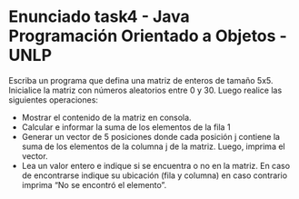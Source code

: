 # Enunciado task4 - Java Programación Orientado a Objetos - UNLP

Escriba un programa que defina una matriz de enteros de tamaño 5x5. Inicialice la matriz con números aleatorios entre 0 y 30.
Luego realice las siguientes operaciones:
- Mostrar el contenido de la matriz en consola.
- Calcular e informar la suma de los elementos de la fila 1
- Generar un vector de 5 posiciones donde cada posición j contiene la suma de los elementos de la columna j de la matriz. Luego, imprima el vector.
- Lea un valor entero e indique si se encuentra o no en la matriz. En caso de encontrarse indique su ubicación (fila y columna) en caso contrario
imprima “No se encontró el elemento”.